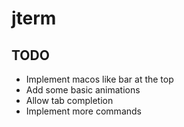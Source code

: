 # jterm

## TODO

- Implement macos like bar at the top
- Add some basic animations
- Allow tab completion
- Implement more commands
